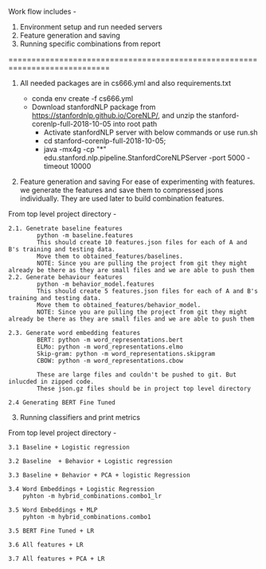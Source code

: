 Work flow includes -
1. Environment setup and run needed servers
2. Feature generation and saving
3. Running specific combinations from report

============================================================================

1. All needed packages are in cs666.yml and also requirements.txt
    * conda env create -f cs666.yml
    * Download stanfordNLP package from https://stanfordnlp.github.io/CoreNLP/, and unzip the stanford-corenlp-full-2018-10-05 into root path
        * Activate stanfordNLP server with below commands or use run.sh
        * cd stanford-corenlp-full-2018-10-05;
        * java -mx4g -cp "*" edu.stanford.nlp.pipeline.StanfordCoreNLPServer -port 5000 -timeout 10000

2. Feature generation and saving
For ease of experimenting with features. we generate the features and save them to compressed jsons individually.
They are used later to build combination features.

From top level project directory -

    2.1. Genetrate baseline features
            python -m baseline.features
            This should create 10 features.json files for each of A and B's training and testing data.
            Move them to obtained_features/baselines.
            NOTE: Since you are pulling the project from git they might already be there as they are small files and we are able to push them
    2.2. Generate behaviour features
            python -m behavior_model.features
            This should create 5 features.json files for each of A and B's training and testing data.
            Move them to obtained_features/behavior_model.
            NOTE: Since you are pulling the project from git they might already be there as they are small files and we are able to push them

    2.3. Generate word embedding features
            BERT: python -m word_representations.bert
            ELMo: python -m word_representations.elmo
            Skip-gram: python -m word_representations.skipgram
            CBOW: python -m word_representations.cbow

            These are large files and couldn't be pushed to git. But inlucded in zipped code.
            These json.gz files should be in project top level directory

    2.4 Generating BERT Fine Tuned


3. Running classifiers and print metrics

From top level project directory -

    3.1 Baseline + Logistic regression

    3.2 Baseline  + Behavior + Logistic regression

    3.3 Baseline + Behavior + PCA + logistic Regression

    3.4 Word Embeddings + Logistic Regression
        pyhton -m hybrid_combinations.combo1_lr

    3.5 Word Embeddings + MLP
        pyhton -m hybrid_combinations.combo1

    3.5 BERT Fine Tuned + LR

    3.6 All features + LR

    3.7 All features + PCA + LR
